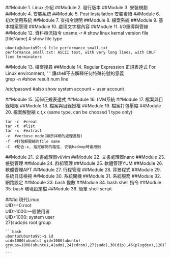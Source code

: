 ##Module 1. Linux 介紹
##Module 2. 發行版本
##Module 3. 安裝規劃
##Module 4. 安裝系統
##Module 5. Post Installation 安裝後續
##Module 6. 初次使用系統
##Module 7. 查指令說明
##Module 8. 檔案系統
##Module 9. 基本檔案管理
##Module 10. 處理文字檔內容
##Module 11. I/O重導與管線
##Module 12. 資料串流指令
	uname -r 		# show linux kernal version
	file [fileName] 	# show file type
	
	ubuntu@ubuntu99:~$ file performance_small.txt 
	performance_small.txt: ASCII text, with very long lines, with CRLF line terminators

##Module 13. 檔案搜尋
##Module 14. Regular Expression 正規表達式
For Linux environment, ' ' 讓shell不去解釋任何特殊符號的意義 <br>
grep -n	#show result num line<br>

/etc/passwd  #also show system account + user account <br>


##Module 15. 延伸正規表達式
##Module 16. LVM系統
##Module 17. 檔案與目錄權限
##Module 18. 檔案與目錄授權
##Module 19. 檔案打包壓縮
##Module 20. 檔案解壓縮
	c,t,x (same type, can be choosed 1 type only)
         
	tar -c	#creat                                              
	tar -t	#list                                            
	tar -x	#extract                                           
	-v	#verbose mode(顯示詳細的處理過程)                     
	-f	#打包解壓縮的file name                                
	-C	#配合-x, 指定解開的路徑, 安裝hadoop時會用到            

##Module 21. 文書處理器vi/vim
##Module 22. 文書處理器nano
##Module 23. 帳號管理
##Module 24. 群組管理
##Module 25. 軟體管理YUM
##Module 26. 軟體管理APT
##Module 27. 行程管理
##Module 28. 背景程式
##Module 29. 系統日誌檢視
##Module 30. 系統開機
##Module 31. 系統服務
##Module 32. 網路設定
##Module 33. bash 變數
##Module 34. bash shell 指令
##Module 35. bash 環境設定檔
##Module 36. 簡單 shell script


###id 
現代Linux <br>
UID==0:root <br>
UID>1000:一般使用者<br>
UID<1000: system user <br>
27(sudo)is root group

	```bash
	ubuntu@ubuntu99:~$ id
	uid=1000(ubuntu) gid=1000(ubuntu) groups=1000(ubuntu),4(adm),24(cdrom),27(sudo),30(dip),46(plugdev),120(lpadmin),131(lxd),132(sambashare)
	```
	```